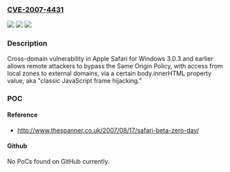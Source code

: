 ### [CVE-2007-4431](https://cve.mitre.org/cgi-bin/cvename.cgi?name=CVE-2007-4431)
![](https://img.shields.io/static/v1?label=Product&message=n%2Fa&color=blue)
![](https://img.shields.io/static/v1?label=Version&message=n%2Fa&color=blue)
![](https://img.shields.io/static/v1?label=Vulnerability&message=n%2Fa&color=brighgreen)

### Description

Cross-domain vulnerability in Apple Safari for Windows 3.0.3 and earlier allows remote attackers to bypass the Same Origin Policy, with access from local zones to external domains, via a certain body.innerHTML property value, aka "classic JavaScript frame hijacking."

### POC

#### Reference
- http://www.thespanner.co.uk/2007/08/17/safari-beta-zero-day/

#### Github
No PoCs found on GitHub currently.

